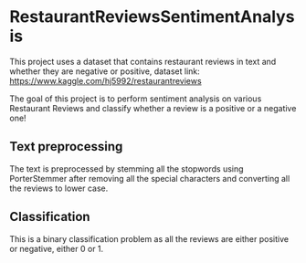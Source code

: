 # RestaurantReviewsSentimentAnalysis
This project uses a dataset that contains restaurant reviews in text and whether they are negative or positive, dataset link: https://www.kaggle.com/hj5992/restaurantreviews

The goal of this project is to perform sentiment analysis on various Restaurant Reviews and classify whether a review is a positive or a negative one!

## Text preprocessing
The text is preprocessed by stemming all the stopwords using PorterStemmer after removing all the special characters and converting all the reviews to lower case.

## Classification
This is a binary classification problem as all the reviews are either positive or negative, either 0 or 1. 
